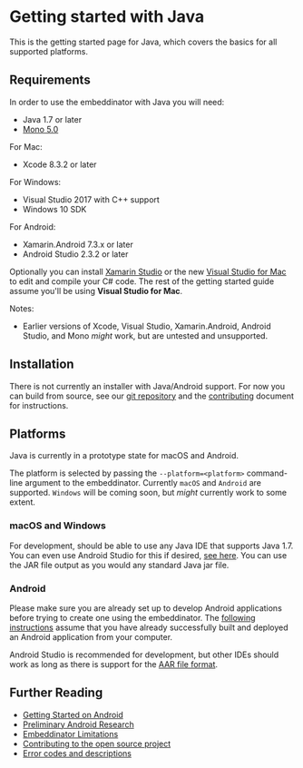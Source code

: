 # Getting started with Java

This is the getting started page for Java, which covers the basics for all supported platforms.

## Requirements

In order to use the embeddinator with Java you will need:
* Java 1.7 or later
* [Mono 5.0](http://www.mono-project.com/download/)

For Mac:
* Xcode 8.3.2 or later

For Windows:
* Visual Studio 2017 with C++ support
* Windows 10 SDK

For Android:
* Xamarin.Android 7.3.x or later
* Android Studio 2.3.2 or later

Optionally you can install [Xamarin Studio](https://developer.xamarin.com/guides/cross-platform/xamarin-studio/) or the new [Visual Studio for Mac](https://www.visualstudio.com/vs/visual-studio-mac/) to edit and compile your C# code. The rest of the getting started guide assume you'll be using **Visual Studio for Mac**.


Notes:

* Earlier versions of Xcode, Visual Studio, Xamarin.Android, Android Studio, and Mono _might_ work, but are untested and unsupported.

## Installation

There is not currently an installer with Java/Android support. For now you can build from source, see our [git repository](https://github.com/mono/Embeddinator-4000/) and the [contributing](Contributing.md) document for instructions.

## Platforms

Java is currently in a prototype state for macOS and Android.

The platform is selected by passing the `--platform=<platform>` command-line
argument to the embeddinator. Currently `macOS` and `Android` are supported. `Windows` will be coming soon, but _might_ currently work to some extent.

### macOS and Windows

For development, should be able to use any Java IDE that supports Java 1.7. You can even use Android Studio for this if desired, [see here](https://stackoverflow.com/questions/16626810/can-android-studio-be-used-to-run-standard-java-projects). You can use the JAR file output as you would any standard Java jar file.

### Android

Please make sure you are already set up to develop Android applications before trying to create one using the embeddinator. The [following instructions](getting-started-java-android.md) assume that you have already successfully built and deployed an Android application from your computer.

Android Studio is recommended for development, but other IDEs should work as long as there is support for the [AAR file format](https://developer.android.com/studio/projects/android-library.html). 

## Further Reading

* [Getting Started on Android](getting-started-java-android.md)
* [Preliminary Android Research](android-preliminary-research.md)
* [Embeddinator Limitations](Limitations.md)
* [Contributing to the open source project](Contributing.md)
* [Error codes and descriptions](errors.md)
